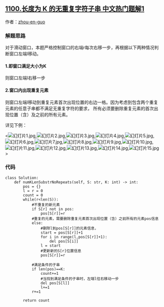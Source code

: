 ## [1100.长度为 K 的无重复字符子串 中文热门题解1](https://leetcode.cn/problems/find-k-length-substrings-with-no-repeated-characters/solutions/100000/hua-dong-chuang-kou-fa-jie-jue-chang-du-jhlsp)

作者：[zhou-en-guo](https://leetcode.cn/u/zhou-en-guo)

### 解题思路
对于滑动窗口，本题严格控制窗口的右端r每次右移一步，再根据以下两种情况判断窗口左端l移动。

#### 1.即窗口满足大小为K

   则窗口左端l右移一步

#### 2.窗口内出现重复元素

   则窗口左端l移动到重复元素首次出现位置的右边一格。因为考虑到包含两个重复元素的任意子串都不满足无重复字符的要求，
所有必须要删除重复元素的首次出现位置（含）及之前的所有元素。

详见下例：

<![幻灯片1.jpg](https://pic.leetcode-cn.com/1613825405-wTGxkM-%E5%B9%BB%E7%81%AF%E7%89%871.jpg),![幻灯片2.jpg](https://pic.leetcode-cn.com/1613825419-juzjSJ-%E5%B9%BB%E7%81%AF%E7%89%872.jpg),![幻灯片3.jpg](https://pic.leetcode-cn.com/1613825426-yVTZMa-%E5%B9%BB%E7%81%AF%E7%89%873.jpg),![幻灯片4.jpg](https://pic.leetcode-cn.com/1613825438-qfvxMd-%E5%B9%BB%E7%81%AF%E7%89%874.jpg),![幻灯片5.jpg](https://pic.leetcode-cn.com/1613825443-aiTXzQ-%E5%B9%BB%E7%81%AF%E7%89%875.jpg),![幻灯片6.jpg](https://pic.leetcode-cn.com/1613825450-uXrRiw-%E5%B9%BB%E7%81%AF%E7%89%876.jpg),![幻灯片7.jpg](https://pic.leetcode-cn.com/1613825454-EyJmJt-%E5%B9%BB%E7%81%AF%E7%89%877.jpg),![幻灯片8.jpg](https://pic.leetcode-cn.com/1613825458-pmtimf-%E5%B9%BB%E7%81%AF%E7%89%878.jpg),![幻灯片9.jpg](https://pic.leetcode-cn.com/1613825462-ekgWYO-%E5%B9%BB%E7%81%AF%E7%89%879.jpg),![幻灯片10.jpg](https://pic.leetcode-cn.com/1613825466-wLVXxw-%E5%B9%BB%E7%81%AF%E7%89%8710.jpg),![幻灯片11.jpg](https://pic.leetcode-cn.com/1613825470-qvHZof-%E5%B9%BB%E7%81%AF%E7%89%8711.jpg),![幻灯片12.jpg](https://pic.leetcode-cn.com/1613825475-yCRiBj-%E5%B9%BB%E7%81%AF%E7%89%8712.jpg),![幻灯片13.jpg](https://pic.leetcode-cn.com/1613825479-BXoRAU-%E5%B9%BB%E7%81%AF%E7%89%8713.jpg),![幻灯片14.jpg](https://pic.leetcode-cn.com/1613825489-OlxUYW-%E5%B9%BB%E7%81%AF%E7%89%8714.jpg),![幻灯片15.jpg](https://pic.leetcode-cn.com/1613825493-ZLNNkP-%E5%B9%BB%E7%81%AF%E7%89%8715.jpg)>


### 代码

```python3
class Solution:
    def numKLenSubstrNoRepeats(self, S: str, K: int) -> int:
        pos = {}
        l = r = 0
        count = 0
        while(r<len(S)):
            #不重复的新元素
            if S[r] not in pos:
                pos[S[r]]=r
            #重复的元素，需要删除重复元素首次出现位置（含）之前所有的元素pos信息
            else:
                #删除l到pos[S[r]]的元素信息，
                start = pos[S[r]]+1
                for i in range(l,pos[S[r]]+1):
                    del pos[S[i]]
                l = start
                #更新新的S[r]位置信息
                pos[S[r]]=r 

            #满足条件的子串
            if len(pos)==K:
                count+=1
                #当找到满足条件的子串时，左端l往右移动一步
                del pos[S[l]]
                l+=1            
            r+=1

        return count
```